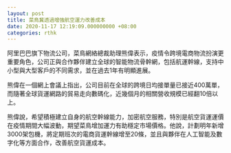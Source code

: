 ```yaml
---
layout: post
title: 菜鳥冀透過增強航空運力改善成本
date: 2020-11-17 12:19:09.000000000 +08:00
categories: rthk
---
```


阿里巴巴旗下物流公司，菜鳥網絡總裁助理熊偉表示，疫情令跨境電商物流扮演更重要角色，公司正與合作夥伴建立全球的智能物流骨幹網，包括航運幹線，支持中小型與大型客戶的不同需求，並在過去1年有明顯進展。

熊偉在一個網上會議上指出，公司目前在全球的跨境日均接單量已接近400萬單，而隨著全球貨運網路的貿易走向數碼化，近幾個月的相關營收規模已經翻10倍以上。

熊偉說，希望積極建立自身的航空幹線能力，加密航空服務，特別是航空貨運運價在疫情期間大幅波動，期望菜鳥增加運力有助穩定市場價格。他說，計劃明年新增3000架包機，將定期班次的電商貨運幹線增至20條，並且與夥伴在人工智能及數字化等方面合作，改善航空貨運成本。
